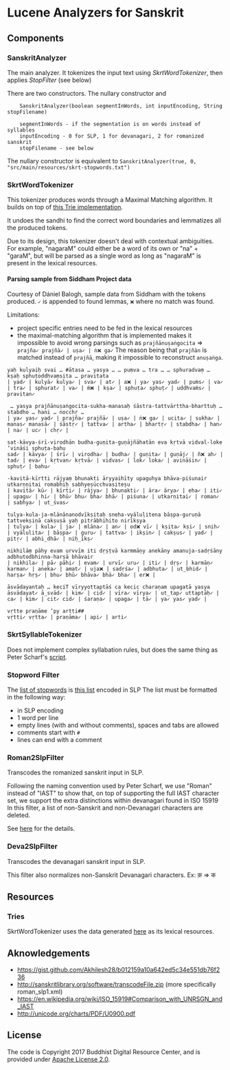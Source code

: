 # Lucene Analyzers for Sanskrit

## Components

### SanskritAnalyzer
The main analyzer.
It tokenizes the input text using *SkrtWordTokenizer*, then applies *StopFilter* (see below)

There are two constructors. The nullary constructor and

```
    SanskritAnalyzer(boolean segmentInWords, int inputEncoding, String stopFilename)
		
    segmentInWords - if the segmentation is on words instead of syllables
    inputEncoding - 0 for SLP, 1 for devanagari, 2 for romanized sanskrit
    stopFilename - see below
```

The nullary constructor is equivalent to `SanskritAnalyzer(true, 0, "src/main/resources/skrt-stopwords.txt")`

### SkrtWordTokenizer

This tokenizer produces words through a Maximal Matching algorithm. It builds on top of [this Trie implementation](https://github.com/BuddhistDigitalResourceCenter/stemmer).

It undoes the sandhi to find the correct word boundaries and lemmatizes all the produced tokens.

Due to its design, this tokenizer doesn't deal with contextual ambiguities.
For example, "nagaraM" could either be a word of its own or "na" + "garaM", but will be parsed as a single word as long as "nagaraM" is present in the lexical resources.

#### Parsing sample from Siddham Project data

Courtesy of Dániel Balogh, sample data from Siddham with the tokens produced.
`✓` is appended to found lemmas, `❌` where no match was found.

Limitations: 
 - project specific entries need to be fed in the lexical resources
 - the maximal-matching algorithm that is implemented makes it impossible to avoid wrong parsings such as `prajñānuṣaṅgocita` => `prajña✓ prajñā✓ | uṣa✓ | ṅ❌ ga✓`
 The reason being that `prajñān` is matched instead of `prajñā`, making it impossible to reconstruct `anuṣaṅga`.

```
yaḥ kulyaiḥ svai … #ātasa … yasya … … puṃva … tra … … sphuradvaṃ … kṣaḥ sphuṭoddhvaṃsita … pravitata
| yad✓ | kulyā✓ kulya✓ | sva✓ | at✓ | a❌ | ya✓ yas✓ yad✓ | puṁs✓ | va✓ | tra✓ | sphurat✓ | va✓ | ṁ❌ | kṣa✓ | sphuṭa✓ sphuṭ✓ | uddhvaṁs✓ | pravitan✓

 … yasya prajñānuṣaṅgocita-sukha-manasaḥ śāstra-tattvārttha-bharttuḥ … stabdho … hani … nocchṛ …
| ya✓ yas✓ yad✓ | prajña✓ prajñā✓ | uṣa✓ | ṅ❌ ga✓ | ucita✓ | sukha✓ | manas✓ manasā✓ | śāstṛ✓ | tattva✓ | artha✓ | bhartṛ✓ | stabdha✓ | han✓ | na✓ | uc✓ | chṛ✓ | 

sat-kāvya-śrī-virodhān budha-guṇita-guṇājñāhatān eva kṛtvā vidval-loke ’vināśi sphuṭa-bahu
sad✓ | kāvya✓ | śrī✓ | virodha✓ | budha✓ | guṇita✓ | guṇāj✓ | ñ❌ ah✓ | tad✓ | eva✓ | kṛtvan✓ kṛtvā✓ | vidvas✓ | lok✓ loka✓ | avināśin✓ | sphuṭ✓ | bahu✓

-kavitā-kīrtti rājyaṃ bhunakti āryyaihīty upaguhya bhāva-piśunair utkarṇṇitai romabhiḥ sabhyeṣūcchvasiteṣu
| kavitā✓ kū✓ | kīrti✓ | rājya✓ | bhunakti✓ | āra✓ ārya✓ | eha✓ | iti✓ | upagu✓ | hi✓ | bhū✓ bhu✓ bha✓ bhā✓ | piśuna✓ | utkarṇitai✓ | roman✓ | sabhya✓ | ut_śvas✓

tulya-kula-ja-mlānānanodvīkṣitaḥ sneha-vyāluḷitena bāṣpa-guruṇā tattvekṣiṇā cakṣuṣā yaḥ pitrābhihito nirīkṣya
| tulya✓ | kula✓ | ja✓ | mlāna✓ | an✓ | od❌ vī✓ | kṣita✓ kṣi✓ | snih✓ | vyālulita✓ | bāṣpa✓ | guru✓ | tattva✓ | ikṣin✓ | cakṣus✓ | yad✓ | pitṛ✓ | abhi_dhā✓ | niḥ_īkṣ✓

nikhilāṃ pāhy evam urvvīm iti dṛṣṭvā karmmāṇy anekāny amanuja-sadṛśāny adbhutodbhinna-harṣā bhāvair
| nikhila✓ | pā✓ pāhi✓ | evam✓ | urvī✓ uru✓ | iti✓ | dṛṣ✓ | karmāṇ✓ karman✓ | aneka✓ | amat✓ | uja❌ | sadṛśa✓ | adbhuta✓ | ut_bhid✓ | harṣa✓ hṛṣ✓ | bhu✓ bhū✓ bhāva✓ bhā✓ bha✓ | er❌ | 

āsvādayantaḥ … keciT vīryyottaptāś ca kecic charaṇam upagatā yasya
āsvādayat✓ ā_svād✓ | kim✓ | cid✓ | vīra✓ vīrya✓ | ut_tap✓ uttaptāḥ✓ | ca✓ | kim✓ | cit✓ cid✓ | śaraṇa✓ | upaga✓ | tā✓ | ya✓ yas✓ yad✓ | 

vṛtte praṇāme ’py artti##
vṛtti✓ vṛtta✓ | praṇāma✓ | api✓ | arti✓
```

### SkrtSyllableTokenizer

Does not implement complex syllabation rules, but does the same thing as Peter Scharf's [script](http://www.sanskritlibrary.org/Sanskrit/SanskritTransliterate/syllabify.html). 

### Stopword Filter

The [list of stopwords](src/main/resources/skrt-stopwords.txt) is [this list](https://gist.github.com/Akhilesh28/b012159a10a642ed5c34e551db76f236) encoded in SLP
The list must be formatted in the following way:

 - in SLP encoding
 - 1 word per line
 - empty lines (with and without comments), spaces and tabs are allowed
 - comments start with `#`
 - lines can end with a comment

### Roman2SlpFilter

Transcodes the romanized sanskrit input in SLP.

Following the naming convention used by Peter Scharf, we use "Roman" instead of "IAST" to show that, on top of supporting the full IAST character set, we support the extra distinctions within devanagari found in ISO 15919
In this filter, a list of non-Sanskrit and non-Devanagari characters are deleted.

See [here](src/main/java/io/bdrc/lucene/sa/Roman2SlpFilter.java) for the details.

### Deva2SlpFilter

Transcodes the devanagari sanskrit input in SLP.

This filter also normalizes non-Sanskrit Devanagari characters. Ex: क़ => क

## Resources

### Tries

SkrtWordTokenizer uses the data generated [here](https://github.com/BuddhistDigitalResourceCenter/sanskrit-stemming-data) as its lexical resources.

## Aknowledgements

 - https://gist.github.com/Akhilesh28/b012159a10a642ed5c34e551db76f236
 - http://sanskritlibrary.org/software/transcodeFile.zip (more specifically roman_slp1.xml)
 - https://en.wikipedia.org/wiki/ISO_15919#Comparison_with_UNRSGN_and_IAST
 - http://unicode.org/charts/PDF/U0900.pdf

## License

The code is Copyright 2017 Buddhist Digital Resource Center, and is provided under [Apache License 2.0](LICENSE).
